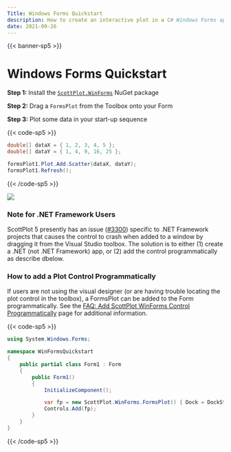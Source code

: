 ```yaml
---
Title: Windows Forms Quickstart
description: How to create an interactive plot in a C# Windows Forms application
date: 2021-09-26
---
```


{{< banner-sp5 >}}

# Windows Forms Quickstart

**Step 1:** Install the [`ScottPlot.WinForms`](https://www.nuget.org/packages/ScottPlot.WinForms) NuGet package

**Step 2:** Drag a `FormsPlot` from the Toolbox onto your Form

**Step 3:** Plot some data in your start-up sequence

{{< code-sp5 >}}

```cs
double[] dataX = { 1, 2, 3, 4, 5 };
double[] dataY = { 1, 4, 9, 16, 25 };

formsPlot1.Plot.Add.Scatter(dataX, dataY);
formsPlot1.Refresh();
```

{{< /code-sp5 >}}

![](/images/quickstart/scottplot-quickstart-winforms.png)

### Note for .NET Framework Users

ScottPlot 5 presently has an issue ([#3300](https://github.com/ScottPlot/ScottPlot/issues/3300)) specific to .NET Framework projects that causes the control to crash when added to a window by dragging it from the Visual Studio toolbox. The solution is to either (1) create a .NET (not .NET Framework) app, or (2) add the control programmatically as describe dbelow.

### How to add a Plot Control Programmatically

If users are not using the visual designer (or are having trouble locating the plot control in the toolbox), a FormsPlot can be added to the Form programmatically. See the [FAQ: Add ScottPlot WinForms Control Programmatically](/faq/add-winforms-programmatically/) page for additional information.

{{< code-sp5 >}}

```cs
using System.Windows.Forms;

namespace WinFormsQuickstart
{
    public partial class Form1 : Form
    {
        public Form1()
        {
            InitializeComponent();

            var fp = new ScottPlot.WinForms.FormsPlot() { Dock = DockStyle.Fill };
            Controls.Add(fp);
        }
    }
}
```

{{< /code-sp5 >}}
